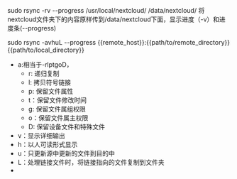 sudo rsync -rv --progress /usr/local/nextcloud/ /data/nextcloud/ 将nextcloud文件夹下的内容原样传到/data/nextcloud下面，显示进度（-v）和进度条(--progress)

sudo rsync -avhuL --progress {{remote_host}}:{{path/to/remote_directory}} {{path/to/local_directory}}
* a:相当于-rlptgoD，
  * r: 递归复制 
  * l: 拷贝符号链接
  * p: 保留文件属性
  * t：保留文件修改时间
  * g: 保留文件属组权限
  * o：保留文件属主权限
  * D: 保留设备文件和特殊文件
* v：显示详细输出
* h：以人可读形式显示
* u：只更新源中更新的文件到目的中
* L：处理链接文件时，将链接指向的文件复制到文件夹
* 